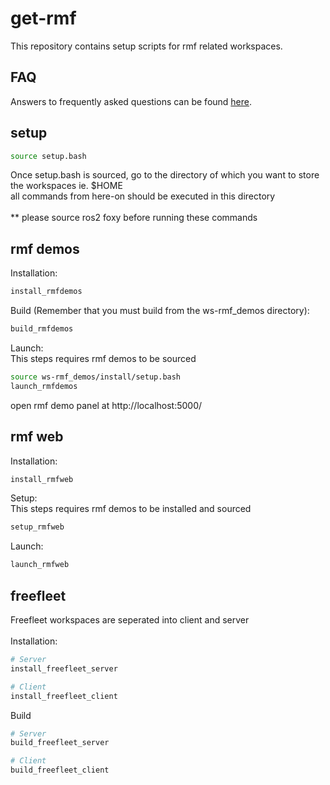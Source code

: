 # get-rmf
This repository contains setup scripts for rmf related workspaces.

## FAQ
Answers to frequently asked questions can be found [here](docs/common_errors.md).

## setup
``` bash
source setup.bash
```
Once setup.bash is sourced, go to the directory of which you want to store the workspaces ie. $HOME <br>
all commands from here-on should be executed in this directory
<br><br>
** please source ros2 foxy before running these commands

## rmf demos
Installation:
``` bash
install_rmfdemos
```

Build (Remember that you must build from the ws-rmf_demos directory):
``` bash
build_rmfdemos
```

Launch: <br>
This steps requires rmf demos to be sourced
``` bash
source ws-rmf_demos/install/setup.bash
launch_rmfdemos
```
open rmf demo panel at http://localhost:5000/


## rmf web
Installation:
``` bash
install_rmfweb
```

Setup: <br>
This steps requires rmf demos to be installed and sourced
``` bash
setup_rmfweb
```
Launch: <br>
``` bash
launch_rmfweb
```

## freefleet
Freefleet workspaces are seperated into client and server
<br> <br>
Installation:
``` bash
# Server
install_freefleet_server

# Client
install_freefleet_client
```

Build
``` bash
# Server
build_freefleet_server

# Client
build_freefleet_client
```

